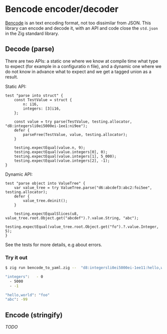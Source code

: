 # Bencode encoder/decoder

[Bencode](https://en.wikipedia.org/wiki/Bencode) is an text encoding format, not too dissimilar from JSON.
This library can encode and decode it, with an API and code close the `std.json` in the Zig standard library.

## Decode (parse)

There are two APIs: a static one where we know at compile time what type to expect (for example in a configuratio n file), and a dynamic one where we do not know in advance what to expect
and we get a tagged union as a result.

Static API:

```zig
test "parse into struct" {
    const TestValue = struct {
        n: i16,
        integers: [3]i16,
    };

    const value = try parse(TestValue, testing.allocator, "d8:integersli0ei5000ei-1ee1:ni9ee");
    defer {
        parseFree(TestValue, value, testing.allocator);
    }

    testing.expectEqual(value.n, 9);
    testing.expectEqual(value.integers[0], 0);
    testing.expectEqual(value.integers[1], 5_000);
    testing.expectEqual(value.integers[2], -1);
}
```

Dynamic API:

```zig
test "parse object into ValueTree" {
    var value_tree = try ValueTree.parse("d6:abcdef3:abc2:foi5ee", testing.allocator);
    defer {
        value_tree.deinit();
    }

    testing.expectEqualSlices(u8, value_tree.root.Object.get("abcdef").?.value.String, "abc");
    testing.expectEqual(value_tree.root.Object.get("fo").?.value.Integer, 5);
}
```


See the tests for more details, e.g about errors.

### Try it out

```sh
$ zig run bencode_to_yaml.zig --  "d8:integersli0ei5000ei-1ee11:hello,world3:foo3:abci-99ee"

"integers":   - 0
  - 5000
  - -1

"hello,world": "foo"
"abc": -99
```


## Encode (stringify)

*TODO*

